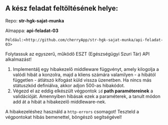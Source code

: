 ## **A kész feladat feltöltésének helye:**

Repo: **str-hgk-sajat-munka**

Almappa: **api-feladat-03**

```
Például:<http://github.com/cherryApp/str-hgk-sajat-munka/api-feladat-03>
```

Folytassuk az egyszerű, működő ESZT (Egészségügyi Szuri Tár) API alkalmazást!

1. Implementálj egy hibakezelő middleware függvényt, amely kilogolja a valódi hibát a konzolra, majd a kliens számára valamilyen - a hibától független - átlátszó kifogást küld vissza üzenetben. Ha nincs más státuszkód definiálva, akkor adjon 500-as hibakódot.
2. Végezd el az eddig elkészült végpontok `id` **path paramétereinek** a validációját. Amennyiben hibásak ezek a paraméterek, a tanult módon add át a hibát a hibakezelő middleware-nek.

A hibakezeléshez használd a `http-errors` csomagot! Teszteld a végpontokat hibás bemenettel, böngésző segítségével!